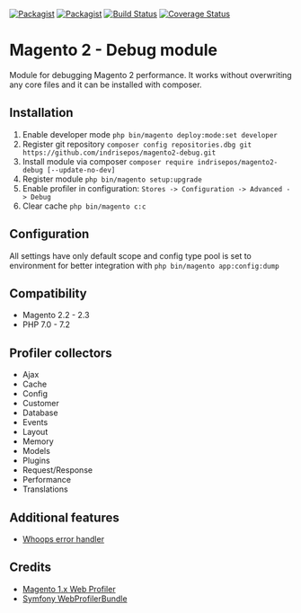 [![Packagist](https://img.shields.io/packagist/v/clawrock/magento2-debug.svg)](https://packagist.org/packages/clawrock/magento2-debug)
[![Packagist](https://img.shields.io/packagist/dt/clawrock/magento2-debug.svg)](https://packagist.org/packages/clawrock/magento2-debug)
[![Build Status](https://travis-ci.org/clawrock/magento2-debug.svg?branch=master)](https://travis-ci.org/clawrock/magento2-debug)
[![Coverage Status](https://coveralls.io/repos/github/clawrock/magento2-debug/badge.svg)](https://coveralls.io/github/clawrock/magento2-debug)

# Magento 2 - Debug module
Module for debugging Magento 2 performance. It works without overwriting any core files and it can be installed with composer.

## Installation
1. Enable developer mode `php bin/magento deploy:mode:set developer`
2. Register git repository `composer config repositories.dbg git https://github.com/indrisepos/magento2-debug.git`
3. Install module via composer `composer require indrisepos/magento2-debug [--update-no-dev]`
4. Register module `php bin/magento setup:upgrade`
5. Enable profiler in configuration: `Stores -> Configuration -> Advanced -> Debug`
6. Clear cache `php bin/magento c:c`

## Configuration
All settings have only default scope and config type pool is set to environment for better integration with `php bin/magento app:config:dump`

## Compatibility
* Magento 2.2 - 2.3
* PHP 7.0 - 7.2

## Profiler collectors
- Ajax
- Cache
- Config
- Customer
- Database
- Events
- Layout
- Memory
- Models
- Plugins
- Request/Response
- Performance
- Translations
    
## Additional features
- [Whoops error handler](http://filp.github.io/whoops/)

## Credits
- [Magento 1.x Web Profiler](https://github.com/ecoco/magento_profiler)
- [Symfony WebProfilerBundle](https://github.com/symfony/web-profiler-bundle)
